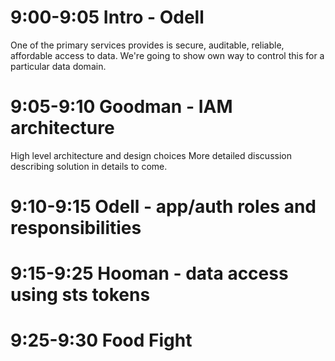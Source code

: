 # 9:00-9:05 Intro - Odell
One of the primary services provides is secure, auditable, reliable, affordable
access to data. We're going to show own way to control this for a particular
data domain.
# 9:05-9:10 Goodman - IAM architecture
High level architecture and design choices
More detailed discussion describing solution in details to come.
# 9:10-9:15 Odell - app/auth roles and responsibilities

# 9:15-9:25 Hooman - data access using sts tokens

# 9:25-9:30 Food Fight
